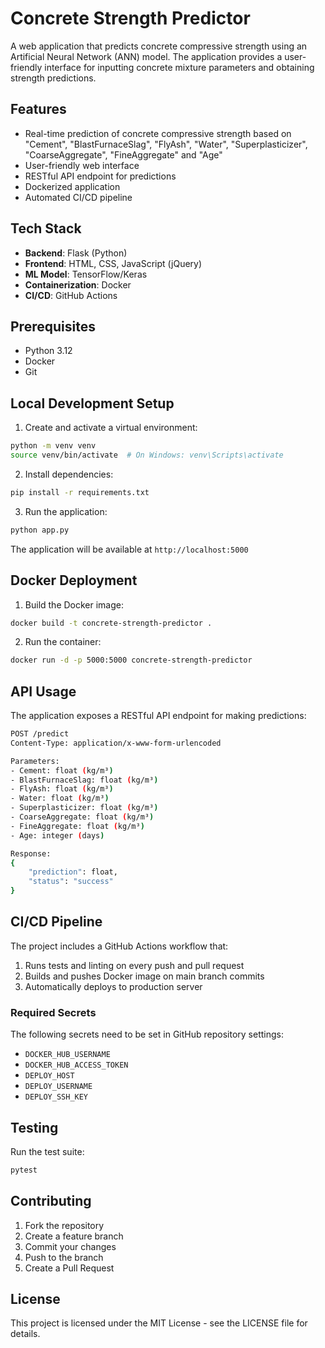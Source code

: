# Concrete Strength Predictor

A web application that predicts concrete compressive strength using an Artificial Neural Network (ANN) model. The application provides a user-friendly interface for inputting concrete mixture parameters and obtaining strength predictions.

## Features

- Real-time prediction of concrete compressive strength based on "Cement", "BlastFurnaceSlag", "FlyAsh", "Water", "Superplasticizer", "CoarseAggregate", "FineAggregate" and "Age"
- User-friendly web interface
- RESTful API endpoint for predictions
- Dockerized application
- Automated CI/CD pipeline

## Tech Stack

- **Backend**: Flask (Python)
- **Frontend**: HTML, CSS, JavaScript (jQuery)
- **ML Model**: TensorFlow/Keras
- **Containerization**: Docker
- **CI/CD**: GitHub Actions

## Prerequisites

- Python 3.12
- Docker
- Git

## Local Development Setup

1. Create and activate a virtual environment:
```bash
python -m venv venv
source venv/bin/activate  # On Windows: venv\Scripts\activate
```

2. Install dependencies:
```bash
pip install -r requirements.txt
```

3. Run the application:
```bash
python app.py
```

The application will be available at `http://localhost:5000`

## Docker Deployment

1. Build the Docker image:
```bash
docker build -t concrete-strength-predictor .
```

2. Run the container:
```bash
docker run -d -p 5000:5000 concrete-strength-predictor
```

## API Usage

The application exposes a RESTful API endpoint for making predictions:

```bash
POST /predict
Content-Type: application/x-www-form-urlencoded

Parameters:
- Cement: float (kg/m³)
- BlastFurnaceSlag: float (kg/m³)
- FlyAsh: float (kg/m³)
- Water: float (kg/m³)
- Superplasticizer: float (kg/m³)
- CoarseAggregate: float (kg/m³)
- FineAggregate: float (kg/m³)
- Age: integer (days)

Response:
{
    "prediction": float,
    "status": "success"
}
```

## CI/CD Pipeline

The project includes a GitHub Actions workflow that:

1. Runs tests and linting on every push and pull request
2. Builds and pushes Docker image on main branch commits
3. Automatically deploys to production server

### Required Secrets

The following secrets need to be set in GitHub repository settings:

- `DOCKER_HUB_USERNAME`
- `DOCKER_HUB_ACCESS_TOKEN`
- `DEPLOY_HOST`
- `DEPLOY_USERNAME`
- `DEPLOY_SSH_KEY`

## Testing

Run the test suite:
```bash
pytest
```

## Contributing

1. Fork the repository
2. Create a feature branch
3. Commit your changes
4. Push to the branch
5. Create a Pull Request

## License

This project is licensed under the MIT License - see the LICENSE file for details.
